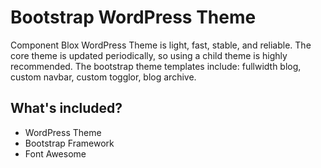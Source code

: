 # Bootstrap WordPress Theme
Component Blox WordPress Theme is light, fast, stable, and reliable. The core theme is updated periodically, so using a child theme is highly recommended. The bootstrap theme templates include: fullwidth blog, custom navbar, custom togglor, blog archive.
<h2> What's included? </h2>
<ul>
 <li>WordPress Theme</li>
 <li>Bootstrap Framework</li>
 <li>Font Awesome</li>
</ul>
